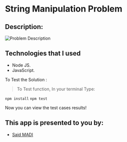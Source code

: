 # String Manipulation Problem

## Description:

![Problem Description](https://drive.google.com/file/d/1TXCHmvvUGphUpwGcds-paj--cdE7KX6H/view?usp=sharing)

## Technologies that I used

- Node JS.
- JavaScript.

To Test the Solution :

> To Test function, In your terminal Type:

`npm install`
`npm test`

Now you can view the test cases results!

## This app is presented to you by:

- [Said MADI](https://github.com/Saeed99Madi)
